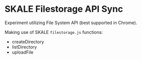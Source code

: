 # SKALE Filestorage API Sync

Experiment utilizing File System API (best supported in Chrome).

Making use of SKALE `filestorage.js` functions:

- createDirectory
- listDirectory
- uploadFile